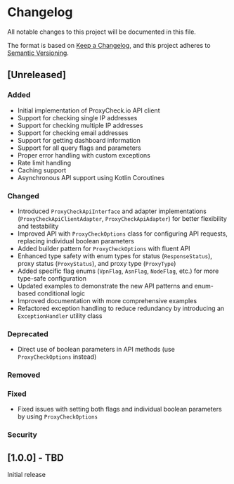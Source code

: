 # Changelog

All notable changes to this project will be documented in this file.

The format is based on [Keep a Changelog](https://keepachangelog.com/en/1.0.0/),
and this project adheres to [Semantic Versioning](https://semver.org/spec/v2.0.0.html).

## [Unreleased]

### Added
- Initial implementation of ProxyCheck.io API client
- Support for checking single IP addresses
- Support for checking multiple IP addresses
- Support for checking email addresses
- Support for getting dashboard information
- Support for all query flags and parameters
- Proper error handling with custom exceptions
- Rate limit handling
- Caching support
- Asynchronous API support using Kotlin Coroutines

### Changed
- Introduced `ProxyCheckApiInterface` and adapter implementations (`ProxyCheckApiClientAdapter`, `ProxyCheckApiAdapter`) for better flexibility and testability
- Improved API with `ProxyCheckOptions` class for configuring API requests, replacing individual boolean parameters
- Added builder pattern for `ProxyCheckOptions` with fluent API
- Enhanced type safety with enum types for status (`ResponseStatus`), proxy status (`ProxyStatus`), and proxy type (`ProxyType`)
- Added specific flag enums (`VpnFlag`, `AsnFlag`, `NodeFlag`, etc.) for more type-safe configuration
- Updated examples to demonstrate the new API patterns and enum-based conditional logic
- Improved documentation with more comprehensive examples
- Refactored exception handling to reduce redundancy by introducing an `ExceptionHandler` utility class

### Deprecated
- Direct use of boolean parameters in API methods (use `ProxyCheckOptions` instead)

### Removed

### Fixed
- Fixed issues with setting both flags and individual boolean parameters by using `ProxyCheckOptions`

### Security

## [1.0.0] - TBD

Initial release
